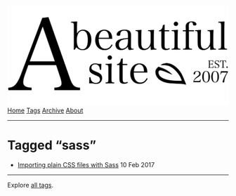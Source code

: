 <a href="../../index.html" class="header-link"><img src="../../images/logos/wordmark.svg" alt="A Beautiful Site" class="wordmark" /></a> <a href="../../index.html" class="nav-item">Home</a> <a href="../index.html" class="nav-item">Tags</a> <a href="../../posts/index.html" class="nav-item">Archive</a> <a href="../../about/index.html" class="nav-item">About</a>

---

# Tagged “sass”

- <a href="../../posts/importing-plain-css-files-with-sass/index.html" class="post-list-item-link">Importing plain CSS files with Sass</a> 10 Feb 2017

---

Explore [all tags](../index.html).
